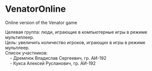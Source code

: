 # VenatorOnline
Online version of the Venator game

Целевая группа: люди, играющие в компьютерные игры в режиме мультиплеер.<br>
Цель: увеличить количество игроков, играющих в игры в режиме мульплеер.<br>
Список участников:<br>
&nbsp;&nbsp;&nbsp;&nbsp;- Дремлюк Владислав Сергеевич, гр. АИ-192<br>
&nbsp;&nbsp;&nbsp;&nbsp;- Кукса Алексей Русланович, гр. АИ-192<br>
